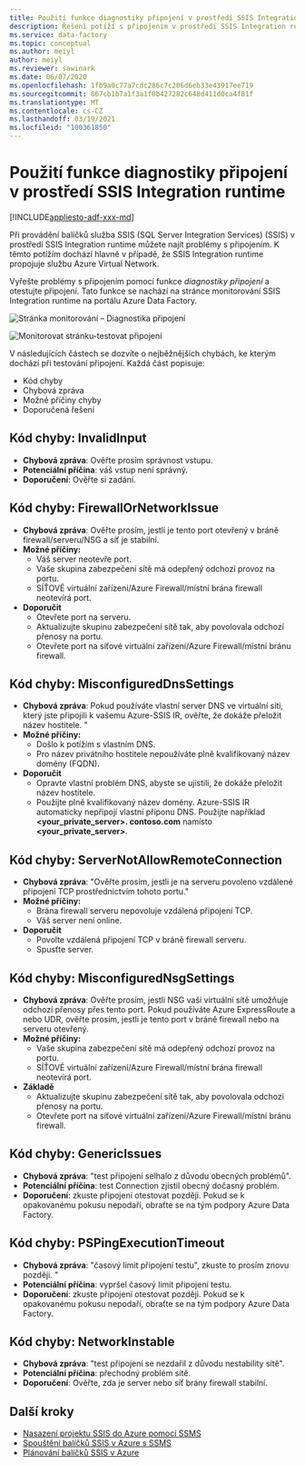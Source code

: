 ```yaml
---
title: Použití funkce diagnostiky připojení v prostředí SSIS Integration runtime
description: Řešení potíží s připojením v prostředí SSIS Integration runtime pomocí funkce diagnostiky připojení.
ms.service: data-factory
ms.topic: conceptual
ms.author: meiyl
author: meiyl
ms.reviewer: sawinark
ms.date: 06/07/2020
ms.openlocfilehash: 1fb9a0c77a7cdc286c7c206d6eb33e43917ee719
ms.sourcegitcommit: 867cb1b7a1f3a1f0b427282c648d411d0ca4f81f
ms.translationtype: MT
ms.contentlocale: cs-CZ
ms.lasthandoff: 03/19/2021
ms.locfileid: "100361850"
---
```

# <a name="use-the-diagnose-connectivity-feature-in-the-ssis-integration-runtime"></a>Použití funkce diagnostiky připojení v prostředí SSIS Integration runtime

[!INCLUDE[appliesto-adf-xxx-md](includes/appliesto-adf-xxx-md.md)]

Při provádění balíčků služba SSIS (SQL Server Integration Services) (SSIS) v prostředí SSIS Integration runtime můžete najít problémy s připojením. K těmto potížím dochází hlavně v případě, že SSIS Integration runtime propojuje službu Azure Virtual Network.

Vyřešte problémy s připojením pomocí funkce *diagnostiky připojení* a otestujte připojení. Tato funkce se nachází na stránce monitorování SSIS Integration runtime na portálu Azure Data Factory.

 ![Stránka monitorování – Diagnostika připojení](media/ssis-integration-runtime-diagnose-connectivity-faq/ssis-monitor-diagnose-connectivity.png)

 ![Monitorovat stránku-testovat připojení](media/ssis-integration-runtime-diagnose-connectivity-faq/ssis-monitor-test-connection.png)

V následujících částech se dozvíte o nejběžnějších chybách, ke kterým dochází při testování připojení. Každá část popisuje:

- Kód chyby
- Chybová zpráva
- Možné příčiny chyby
- Doporučená řešení

## <a name="error-code-invalidinput"></a>Kód chyby: InvalidInput

- **Chybová zpráva**: Ověřte prosím správnost vstupu.
- **Potenciální příčina**: váš vstup není správný.
- **Doporučení**: Ověřte si zadání.

## <a name="error-code-firewallornetworkissue"></a>Kód chyby: FirewallOrNetworkIssue

- **Chybová zpráva**: Ověřte prosím, jestli je tento port otevřený v bráně firewall/serveru/NSG a síť je stabilní.
- **Možné příčiny:**
  - Váš server neotevře port.
  - Vaše skupina zabezpečení sítě má odepřený odchozí provoz na portu.
  - SÍŤOVÉ virtuální zařízení/Azure Firewall/místní brána firewall neotevírá port.
- **Doporučit**
  - Otevřete port na serveru.
  - Aktualizujte skupinu zabezpečení sítě tak, aby povolovala odchozí přenosy na portu.
  - Otevřete port na síťové virtuální zařízení/Azure Firewall/místní bránu firewall.

## <a name="error-code-misconfigureddnssettings"></a>Kód chyby: MisconfiguredDnsSettings

- **Chybová zpráva**: Pokud používáte vlastní server DNS ve virtuální síti, který jste připojili k vašemu Azure-SSIS IR, ověřte, že dokáže přeložit název hostitele. "
- **Možné příčiny:**
  -  Došlo k potížím s vlastním DNS.
  -  Pro název privátního hostitele nepoužíváte plně kvalifikovaný název domény (FQDN).
- **Doporučit**
  -  Opravte vlastní problém DNS, abyste se ujistili, že dokáže přeložit název hostitele.
  -  Použijte plně kvalifikovaný název domény. Azure-SSIS IR automaticky nepřipojí vlastní příponu DNS. Použijte například **<your_private_server>. contoso.com** namísto **<your_private_server>**.

## <a name="error-code-servernotallowremoteconnection"></a>Kód chyby: ServerNotAllowRemoteConnection

- **Chybová zpráva**: "Ověřte prosím, jestli je na serveru povoleno vzdálené připojení TCP prostřednictvím tohoto portu."
- **Možné příčiny:**
  -  Brána firewall serveru nepovoluje vzdálená připojení TCP.
  -  Váš server není online.
- **Doporučit**
  -  Povolte vzdálená připojení TCP v bráně firewall serveru.
  -  Spusťte server.
   
## <a name="error-code-misconfigurednsgsettings"></a>Kód chyby: MisconfiguredNsgSettings

- **Chybová zpráva**: Ověřte prosím, jestli NSG vaší virtuální sítě umožňuje odchozí přenosy přes tento port. Pokud používáte Azure ExpressRoute a nebo UDR, ověřte prosím, jestli je tento port v bráně firewall nebo na serveru otevřený.
- **Možné příčiny:**
  -  Vaše skupina zabezpečení sítě má odepřený odchozí provoz na portu.
  -  SÍŤOVÉ virtuální zařízení/Azure Firewall/místní brána firewall neotevírá port.
- **Základě**
  -  Aktualizujte skupinu zabezpečení sítě tak, aby povolovala odchozí přenosy na portu.
  -  Otevřete port na síťové virtuální zařízení/Azure Firewall/místní bránu firewall.

## <a name="error-code-genericissues"></a>Kód chyby: GenericIssues

- **Chybová zpráva**: "test připojení selhalo z důvodu obecných problémů".
- **Potenciální příčina**: test Connection zjistil obecný dočasný problém.
- **Doporučení**: zkuste připojení otestovat později. Pokud se k opakovanému pokusu nepodaří, obraťte se na tým podpory Azure Data Factory.

## <a name="error-code-pspingexecutiontimeout"></a>Kód chyby: PSPingExecutionTimeout

- **Chybová zpráva**: "časový limit připojení testu", zkuste to prosím znovu později. "
- **Potenciální příčina**: vypršel časový limit připojení testu.
- **Doporučení**: zkuste připojení otestovat později. Pokud se k opakovanému pokusu nepodaří, obraťte se na tým podpory Azure Data Factory.

## <a name="error-code-networkinstable"></a>Kód chyby: NetworkInstable

- **Chybová zpráva**: "test připojení se nezdařil z důvodu nestability sítě".
- **Potenciální příčina**: přechodný problém sítě.
- **Doporučení**: Ověřte, zda je server nebo síť brány firewall stabilní.

## <a name="next-steps"></a>Další kroky

- [Nasazení projektu SSIS do Azure pomocí SSMS](/sql/integration-services/ssis-quickstart-deploy-ssms)
- [Spouštění balíčků SSIS v Azure s SSMS](/sql/integration-services/ssis-quickstart-run-ssms)
- [Plánování balíčků SSIS v Azure](/sql/integration-services/lift-shift/ssis-azure-schedule-packages-ssms)